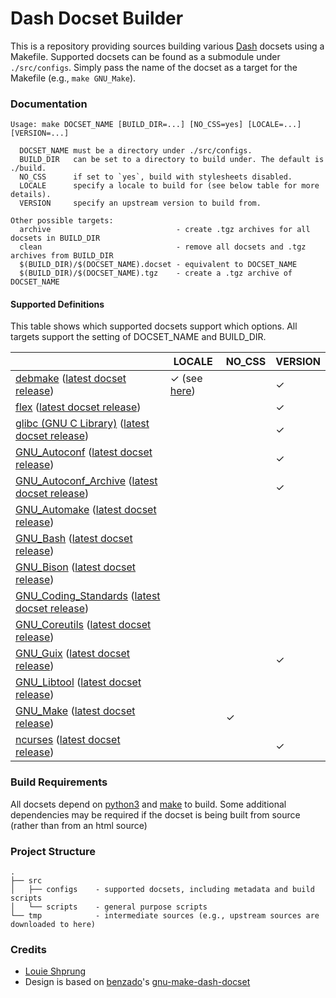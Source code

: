 # Dash Docset Builder

This is a repository providing sources building various [Dash](https://kapeli.com/dash) docsets using a Makefile. Supported docsets can be found as a submodule under `./src/configs`. Simply pass the name of the docset as a target for the Makefile (e.g., `make GNU_Make`).

### Documentation

<!-- TODO:
  BUILD_FROM_SOURCE - compile the documentation from upstream, rather than downloading from a prebuild source (this is the default behavior for many docset generation scripts)
-->

```
Usage: make DOCSET_NAME [BUILD_DIR=...] [NO_CSS=yes] [LOCALE=...] [VERSION=...]

  DOCSET_NAME must be a directory under ./src/configs.
  BUILD_DIR   can be set to a directory to build under. The default is ./build.
  NO_CSS      if set to `yes`, build with stylesheets disabled.
  LOCALE      specify a locale to build for (see below table for more details).
  VERSION     specify an upstream version to build from.

Other possible targets:
  archive                            - create .tgz archives for all docsets in BUILD_DIR
  clean                              - remove all docsets and .tgz archives from BUILD_DIR
  $(BUILD_DIR)/$(DOCSET_NAME).docset - equivalent to DOCSET_NAME
  $(BUILD_DIR)/$(DOCSET_NAME).tgz    - create a .tgz archive of DOCSET_NAME
```

#### Supported Definitions

This table shows which supported docsets support which options. All targets support the setting of DOCSET_NAME and BUILD_DIR.

|                                                      |LOCALE|NO_CSS|VERSION|
|------------------------------------------------------|------|------|-------|
|[debmake](https://salsa.debian.org/debian/debmake) ([latest docset release](https://github.com/lshprung/debmake-dash-docset/releases/tag/v1.20))|✓ (see [here](./src/configs/debmake/README.md))||✓|
|[flex](https://github.com/westes/flex) ([latest docset release](https://github.com/lshprung/flex-dash-docset/releases/tag/v2.6.4))|||✓|
|[glibc (GNU C Library)](https://www.gnu.org/software/libc/libc.html) ([latest docset release](https://github.com/lshprung/gnu-libc-dash-docset/releases/tag/2.40))|||✓|
|[GNU_Autoconf](https://www.gnu.org/software/autoconf/) ([latest docset release](https://github.com/lshprung/gnu-autoconf-dash-docset/releases/tag/v2.72_1))|||✓|
|[GNU_Autoconf_Archive](https://www.gnu.org/software/autoconf-archive/) ([latest docset release](https://github.com/lshprung/gnu-autoconf-archive-dash-docset/releases/tag/v2024.10.16))|||✓|
|[GNU_Automake](https://www.gnu.org/software/automake/) ([latest docset release](https://github.com/lshprung/gnu-automake-dash-docset/releases/tag/v1.17))||||
|[GNU_Bash](https://www.gnu.org/software/bash/) ([latest docset release](https://github.com/lshprung/gnu-bash-dash-docset/releases/tag/v5.2))||||
|[GNU_Bison](https://www.gnu.org/software/bison/) ([latest docset release](https://github.com/lshprung/gnu-bison-dash-docset/releases/tag/v3.8.1))||||
|[GNU_Coding_Standards](https://savannah.gnu.org/projects/gnustandards) ([latest docset release](https://github.com/lshprung/gnu-coding-standards-dash-docset/releases/tag/v2024.06.10))||||
|[GNU_Coreutils](https://www.gnu.org/software/coreutils) ([latest docset release](https://github.com/lshprung/gnu-coreutils-dash-docset/releases/tag/v9.5))||||
|[GNU_Guix](https://guix.gnu.org/) ([latest docset release](https://github.com/lshprung/gnu-guix-dash-docset/releases/tag/v1.4.0))|||✓|
|[GNU_Libtool](https://www.gnu.org/software/libtool/) ([latest docset release](https://github.com/lshprung/gnu-libtool-dash-docset/releases/tag/v2.5.4))||||
|[GNU_Make](http://www.gnu.org/software/make/) ([latest docset release](https://github.com/lshprung/gnu-make-dash-docset/releases/tag/v4.4.1))||✓||
|[ncurses](https://invisible-island.net/ncurses/) ([latest docset release](https://github.com/lshprung/ncurses-dash-docset/releases/tag/v6.5))|||✓|

### Build Requirements

All docsets depend on [python3](https://www.python.org/) and [make](https://www.gnu.org/software/make/) to build. Some additional dependencies may be required if the docset is being built from source (rather than from an html source)

### Project Structure

```
.
├── src
│   ├── configs    - supported docsets, including metadata and build scripts
│   └── scripts    - general purpose scripts
└── tmp            - intermediate sources (e.g., upstream sources are downloaded to here)
```

### Credits

- [Louie Shprung](https://github.com/lshprung/)
- Design is based on [benzado](https://github.com/benzado)'s [gnu-make-dash-docset](https://github.com/benzado/gnu-make-dash-docset)
